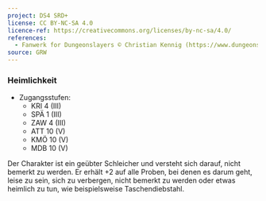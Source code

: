 ```yaml
---
project: DS4 SRD+
license: CC BY-NC-SA 4.0
licence-ref: https://creativecommons.org/licenses/by-nc-sa/4.0/
references: 
  - Fanwerk for Dungeonslayers © Christian Kennig (https://www.dungeonslayers.net/)
source: GRW
---
```


### Heimlichkeit

- Zugangsstufen:
  - KRI 4 (III)
  - SPÄ 1 (III)
  - ZAW 4 (III)
  - ATT 10 (V)
  - KMÖ 10 (V)
  - MDB 10 (V)

Der Charakter ist ein geübter Schleicher und versteht sich darauf, nicht bemerkt zu werden. Er erhält +2 auf alle Proben, bei denen es darum geht, leise zu sein, sich zu verbergen, nicht bemerkt zu werden oder etwas heimlich zu tun, wie beispielsweise Taschendiebstahl.

